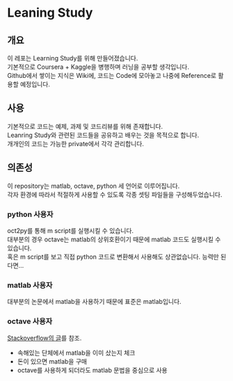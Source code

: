 # Leaning Study

## 개요

이 레포는 Learning Study를 위해 만들어졌습니다.  
기본적으로 Coursera + Kaggle을 병행하며 러닝을 공부할 생각입니다.  
Github에서 쌓이는 지식은 Wiki에, 코드는 Code에 모아놓고 나중에 Reference로 활용할 예정입니다.

## 사용

기본적으로 코드는 예제, 과제 및 코드리뷰를 위해 존재합니다.  
Leanring Study와 관련된 코드들을 공유하고 배우는 것을 목적으로 합니다.  
개개인의 코드는 가능한 private에서 각각 관리합니다.

## 의존성

이 repository는 matlab, octave, python 세 언어로 이루어집니다.  
각자 환경에 따라서 적절하게 사용할 수 있도록 각종 셋팅 파일들을 구성해두었습니다.  

### python 사용자

oct2py를 통해 m script를 실행시킬 수 있습니다.  
대부분의 경우 octave는 matlab의 상위호환이기 때문에 matlab 코드도 실행시킬 수 있습니다.  
혹은 m script를 보고 직접 python 코드로 변환해서 사용해도 상관없습니다. 능력만 된다면...  

### matlab 사용자

대부분의 논문에서 matlab을 사용하기 때문에 표준은 matlab입니다.

### octave 사용자

[Stackoverflow의 글](https://stackoverflow.com/questions/12084246/differences-between-octave-and-matlab)를 참조.  
- 속해있는 단체에서 matlab을 이미 샀는지 체크
- 돈이 있으면 matlab을 구매
- octave를 사용하게 되더라도 matlab 문법을 중심으로 사용
